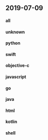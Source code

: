 ## 2019-07-09

#### all

#### unknown

#### python

#### swift

#### objective-c

#### javascript

#### go

#### java

#### html

#### kotlin

#### shell
